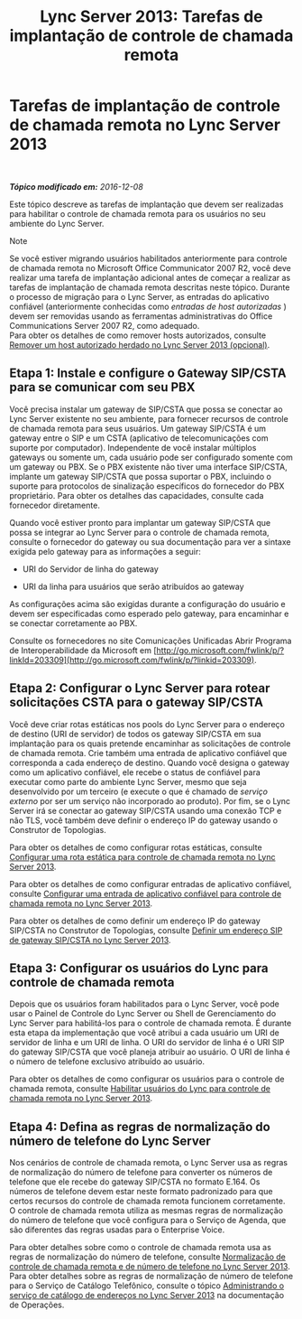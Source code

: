﻿---
title: 'Lync Server 2013: Tarefas de implantação de controle de chamada remota'
TOCTitle: Tarefas de implantação de controle de chamada remota
ms:assetid: 20218871-4f27-4611-9b7e-c0ca55908284
ms:mtpsurl: https://technet.microsoft.com/pt-br/library/Gg558624(v=OCS.15)
ms:contentKeyID: 49306111
ms.date: 12/10/2016
mtps_version: v=OCS.15
ms.translationtype: HT
---

# Tarefas de implantação de controle de chamada remota no Lync Server 2013

 

_**Tópico modificado em:** 2016-12-08_

Este tópico descreve as tarefas de implantação que devem ser realizadas para habilitar o controle de chamada remota para os usuários no seu ambiente do Lync Server.

> [!NOTE]  
> Se você estiver migrando usuários habilitados anteriormente para controle de chamada remota no Microsoft Office Communicator 2007 R2, você deve realizar uma tarefa de implantação adicional antes de começar a realizar as tarefas de implantação de chamada remota descritas neste tópico. Durante o processo de migração para o Lync Server, as entradas do aplicativo confiável (anteriormente conhecidas como <em>entradas de host autorizadas</em> ) devem ser removidas usando as ferramentas administrativas do Office Communications Server 2007 R2, como adequado.<br />Para obter os detalhes de como remover hosts autorizados, consulte <a href="lync-server-2013-remove-a-legacy-authorized-host-optional.md">Remover um host autorizado herdado no Lync Server 2013 (opcional)</a>.

## Etapa 1: Instale e configure o Gateway SIP/CSTA para se comunicar com seu PBX

Você precisa instalar um gateway de SIP/CSTA que possa se conectar ao Lync Server existente no seu ambiente, para fornecer recursos de controle de chamada remota para seus usuários. Um gateway SIP/CSTA é um gateway entre o SIP e um CSTA (aplicativo de telecomunicações com suporte por computador). Independente de você instalar múltiplos gateways ou somente um, cada usuário pode ser configurado somente com um gateway ou PBX. Se o PBX existente não tiver uma interface SIP/CSTA, implante um gateway SIP/CSTA que possa suportar o PBX, incluindo o suporte para protocolos de sinalização específicos do fornecedor do PBX proprietário. Para obter os detalhes das capacidades, consulte cada fornecedor diretamente.

Quando você estiver pronto para implantar um gateway SIP/CSTA que possa se integrar ao Lync Server para o controle de chamada remota, consulte o fornecedor do gateway ou sua documentação para ver a sintaxe exigida pelo gateway para as informações a seguir:

  - URI do Servidor de linha do gateway

  - URI da linha para usuários que serão atribuídos ao gateway

As configurações acima são exigidas durante a configuração do usuário e devem ser especificadas como esperado pelo gateway, para encaminhar e se conectar corretamente ao PBX.

Consulte os fornecedores no site Comunicações Unificadas Abrir Programa de Interoperabilidade da Microsoft em [http://go.microsoft.com/fwlink/p/?linkId=203309](http://go.microsoft.com/fwlink/p/?linkid=203309).

## Etapa 2: Configurar o Lync Server para rotear solicitações CSTA para o gateway SIP/CSTA

Você deve criar rotas estáticas nos pools do Lync Server para o endereço de destino (URI de servidor) de todos os gateway SIP/CSTA em sua implantação para os quais pretende encaminhar as solicitações de controle de chamada remota. Crie também uma entrada de aplicativo confiável que corresponda a cada endereço de destino. Quando você designa o gateway como um aplicativo confiável, ele recebe o status de confiável para executar como parte do ambiente Lync Server, mesmo que seja desenvolvido por um terceiro (e execute o que é chamado de *serviço externo* por ser um serviço não incorporado ao produto). Por fim, se o Lync Server irá se conectar ao gateway SIP/CSTA usando uma conexão TCP e não TLS, você também deve definir o endereço IP do gateway usando o Construtor de Topologias.

Para obter os detalhes de como configurar rotas estáticas, consulte [Configurar uma rota estática para controle de chamada remota no Lync Server 2013](lync-server-2013-configure-a-static-route-for-remote-call-control.md).

Para obter os detalhes de como configurar entradas de aplicativo confiável, consulte [Configurar uma entrada de aplicativo confiável para controle de chamada remota no Lync Server 2013](lync-server-2013-configure-a-trusted-application-entry-for-remote-call-control.md).

Para obter os detalhes de como definir um endereço IP do gateway SIP/CSTA no Construtor de Topologias, consulte [Definir um endereço SIP de gateway SIP/CSTA no Lync Server 2013](lync-server-2013-define-a-sip-csta-gateway-ip-address.md).

## Etapa 3: Configurar os usuários do Lync para controle de chamada remota

Depois que os usuários foram habilitados para o Lync Server, você pode usar o Painel de Controle do Lync Server ou Shell de Gerenciamento do Lync Server para habilitá-los para o controle de chamada remota. É durante esta etapa da implementação que você atribui a cada usuário um URI de servidor de linha e um URI de linha. O URI do servidor de linha é o URI SIP do gateway SIP/CSTA que você planeja atribuir ao usuário. O URI de linha é o número de telefone exclusivo atribuído ao usuário.

Para obter os detalhes de como configurar os usuários para o controle de chamada remota, consulte [Habilitar usuários do Lync para controle de chamada remota no Lync Server 2013](lync-server-2013-enable-lync-users-for-remote-call-control.md).

## Etapa 4: Defina as regras de normalização do número de telefone do Lync Server

Nos cenários de controle de chamada remota, o Lync Server usa as regras de normalização do número de telefone para converter os números de telefone que ele recebe do gateway SIP/CSTA no formato E.164. Os números de telefone devem estar neste formato padronizado para que certos recursos do controle de chamada remota funcionem corretamente. O controle de chamada remota utiliza as mesmas regras de normalização do número de telefone que você configura para o Serviço de Agenda, que são diferentes das regras usadas para o Enterprise Voice.

Para obter detalhes sobre como o controle de chamada remota usa as regras de normalização do número de telefone, consulte [Normalização de controle de chamada remota e de número de telefone no Lync Server 2013](lync-server-2013-remote-call-control-and-phone-number-normalization.md). Para obter detalhes sobre as regras de normalização de número de telefone para o Serviço de Catálogo Telefônico, consulte o tópico [Administrando o serviço de catálogo de endereços no Lync Server 2013](lync-server-2013-administering-the-address-book-service.md) na documentação de Operações.

